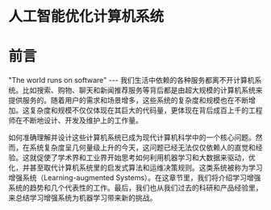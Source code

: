 # 人工智能优化计算机系统

# 前言

"The world runs on software" --- 我们生活中依赖的各种服务都离不开计算机系统。比如搜索、购物、聊天和新闻推荐服务等背后都是由超大规模的计算机系统来提供服务的。随着用户的需求和场景增多，这些系统的复杂度和规模也在不断增加。这复杂度和规模不仅仅体现在其巨大的代码量，更体现在背后成百上千的工程师在不断地设计、开发及维护上的工作量。

如何准确理解并设计这些计算机系统已成为现代计算机科学中的一个核心问题。然而，在系统复杂度呈几何量级上升的今天，这问题已经无法仅仅依赖人的直觉和经验。这就促使了学术界和工业界开始思考如何利用机器学习和大数据来驱动，优化，并甚至取代计算机系统里的启发式算法和运维决策规则。这类系统被称为学习增强系统（Learning-augmented Systems）。在这章节里，我们将介绍学习增强系统的趋势和几个代表性的工作。最后，我们也从我们过去的科研和产品经验里，来总结学习增强系统为机器学习带来新的挑战。
